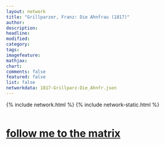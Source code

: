 ```yaml
---
layout: network
title: "Grillparzer, Franz: Die Ahnfrau (1817)"
author:
description:
headline:
modified:
category:
tags: 
imagefeature: 
mathjax: 
chart: 
comments: false
featured: false
list: false
networkdata: 1817-Grillparz-Die_Ahnfr.json
---
```

{% include network.html %}
{% include network-static.html %}
<div class="row">
  <div class="small-5 small-centered columns"><a href="/matrix444"><h1>follow me to the matrix</h1></a>
</div>
</div>
